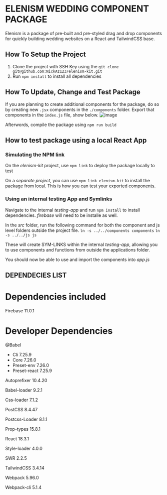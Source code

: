 # ELENISM WEDDING COMPONENT PACKAGE
Elenism is a package of pre-built and pre-styled drag and drop components for quickly building wedding websites on a React and TailwindCSS base.

## How To Setup the Project
1. Clone the project with SSH Key using the ```git clone git@github.com:NickAz123/elenism-kit.git```
2. Run ```npm install``` to install all dependencies

## How To Update, Change and Test Package
If you are planning to create additional components for the package, do so by creating new ```.jsx``` components in the ```./components``` folder. Export that components in the ```index.js``` file, show below.
![image](https://github.com/user-attachments/assets/c0c228de-20e4-4bb8-8e5c-5deaf243b2a2)

Afterwords, compile the package using ```npm run build```

## How to test package using a local React App
### Simulating the NPM link
On the _elenism-kit_ project, use ```npm link``` to deploy the package locally to test

On a _separate project_, you can use ```npm link elenism-kit``` to install the package from local. This is how you can test your exported components.

### Using an internal testing App and Symlinks
Navigate to the internal _testing-app_ and run ```npm install``` to install dependencies. _firebase_ will need to be installe as well.

In the _src_ folder, run the following command for both the component and js level folders outside the project file.
```ln -s ../../components components```
```ln -s ../../js js```

These will create SYM-LINKS within the internal _testing-app_, allowing you to use components and functions from outside the applications folder.

You should now be able to use and import the components into _app.js_

## DEPENDECIES LIST

# Dependencies included
Firebase 11.0.1

# Developer Dependencies
@Babel
- Cli 7.25.9
- Core 7.26.0
- Preset-env 7.26.0
- Preset-react 7.25.9

Autoprefixer 10.4.20

Babel-loader 9.2.1

Css-loader 7.1.2

PostCSS 8.4.47

Postcss-Loader 8.1.1

Prop-types 15.8.1

React 18.3.1

Style-loader 4.0.0

SWR 2.2.5

TailwindCSS 3.4.14

Webpack 5.96.0

Webpack-cli 5.1.4
